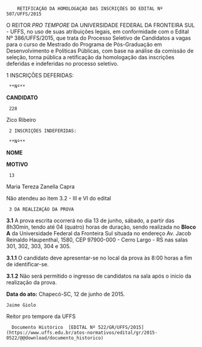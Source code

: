         RETIFICAÇÃO DA HOMOLOGAÇÃO DAS INSCRIÇÕES DO EDITAL Nº 507/UFFS/2015  

O REITOR *PRO TEMPORE* DA UNIVERSIDADE FEDERAL DA FRONTEIRA SUL - UFFS, no uso de suas atribuições legais, em conformidade com o Edital Nº 386/UFFS/2015, que trata do Processo Seletivo de Candidatos a vagas para o curso de Mestrado do Programa de Pós-Graduação em Desenvolvimento e Políticas Públicas, com base na análise da comissão de seleção, torna pública a retificação da homologação das inscrições deferidas e indeferidas no processo seletivo.

 1 INSCRIÇÕES DEFERIDAS:

     **Nº** 

   **CANDIDATO**

     228

   Zico Ribeiro

     2 INSCRIÇÕES INDEFERIDAS:

     **Nº** 

   **NOME**

   **MOTIVO**

     13

   Maria Tereza Zanella Capra

   Não atendeu ao item 3.2 - III e VI do edital

     3 DA REALIZAÇÃO DA PROVA

 **3.1** A prova escrita ocorrerá no dia 13 de junho, sábado, a partir das 8h30min, tendo até 04 (quatro) horas de duração, sendo realizada no **Bloco A** da Universidade Federal da Fronteira Sul situada no endereço Av. Jacob Reinaldo Haupenthal, 1580, CEP 97900-000 - Cerro Largo - RS nas salas 301, 302, 303, 304 e 305.

 **3.1.1** O candidato deve apresentar-se no local da prova às 8:00 horas a fim de identificar-se.

 **3.1.2** Não será permitido o ingresso de candidatos na sala após o inicio da realização da prova.

  

   **Data do ato:** Chapecó-SC, 12 de junho de 2015.   
 

    Jaime Giolo   
 Reitor pro tempore da UFFS 

      Documento Histórico  [EDITAL Nº 522/GR/UFFS/2015](https://www.uffs.edu.br/atos-normativos/edital/gr/2015-0522/@@download/documento_historico)     
      